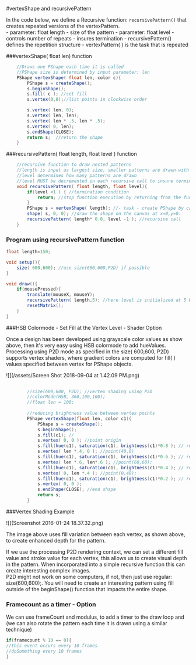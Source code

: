 #vertexShape and recursivePattern

In the code below, we define a Recursive function: `recursivePattern()` that creates repeated versions of the vertexPattern.  
    - parameter: float length - size of the pattern
    - parameter: float level - controls number of repeats - insures termination 
    - recursivePattern() defines the repetition structure
    - vertexPattern( ) is the task that is repeated
 
 ###vertexShape( float len)  function

```java
    //Draws one PShape each time it is called
    //PShape size is determined by input parameter: len
    PShape vertexShape( float len, color c){
        PShape s = createShape();
        s.beginShape();
        s.fill( c ); //set fill
        s.vertex(0,0);//list points in clockwise order

        s.vertex( len, 0); 
        s.vertex( len, len);
        s.vertex( len * .5, len * .5);
        s.vertex( 0, len);
        s.endShape(CLOSE);
        return s;  //return the shape
    }
```
  
###recursivePattern( float length, float level ) function
```java
    //recursive function to draw nested patterns
    //length is input as largest size, smaller patterns are drawn with each recursive call
    //level determines how many patterns are drawn
    //level MUST be decremented in each recursive call to insure termination
    void recursivePattern( float length, float level){
        if(level <1 ) { //termination condition
            return; //stop function execution by returning from the function
        }
        PShape s = vertexShape( length); //- task - create PShape by calling the vertexShape function
        shape( s, 0, 0); //draw the shape on the canvas at x=0,y=0.
        recursivePattern( length* 0.8, level -1 ); //recursive call
    }
```
### Program using recursivePattern function

```java
float length=150;

void setup(){
    size( 600,600); //use size(600,600,P2D) if possible
}

void draw(){
    if(mousePressed){
        translate(mouseX, mouseY);
        recursivePattern( length,5); //here level is initialized at 5 because we decrement it inside the recursive function
        resetMatrix();
    }
}
```

###HSB Colormode - Set Fill at the Vertex Level - Shader Option

Once a design has been developed using grayscale color values as show above, then it's very easy using HSB colormode to add hueValues. Processing using P2D mode as specified in the size\( 600,600, P2D\) supports vertex shaders, where gradient colors are computed for fill\( \) values specified between vertex for PShape objects.

![](/assets/Screen Shot 2018-09-04 at 1.42.09 PM.png)
```java
   
        //size(600,600, P2D); //vertex shading using P2D
        //colorMode(HSB, 360,100,100);
        //float len = 100;
        
        //reducing brightness value between vertex points
        PShape vertexShape(float len, color c1){
            PShape s = createShape();
            s.beginShape();
            s.fill(c1); // 
            s.vertex( 0, 0 ); //point origin
            s.fill(hue(c1), saturation(c1), brightness(c1)*0.8 ); // reduce brightness
            s.vertex( len *.4, 0 ); //point(40,0)
            s.fill(hue(c1), saturation(c1), brightness(c1)*0.6 ); // reduce brightness
            s.vertex( len *.6, len*.6 ); //point(60,60);
            s.fill(hue(c1), saturation(c1), brightness(c1)*0.4 ); // reduce brightness
            s.vertex( 0, len *.4 ); //point(0,40);
            s.fill(hue(c1), saturation(c1), brightness(c1)*0.2 ); // reduce brightness
            s.vertex( 0, 0 );
            s.endShape(CLOSE); //end shape
            return s;
        }
```
###Vertex Shading Example

![](Screenshot 2016-01-24 18.37.32.png)


The image above uses fill variation between each vertex, as shown above, to create enhanced depth for the pattern.

If we use the processing P2D rendering context, we can set a different fill value and stroke value for each vertex, this allows us to create visual depth in the pattern. When incorporated into a simple recursive function this can create interesting complex images.  
P2D might not work on some computers, if not, then just use regular: size\(600,600\);.  You will need to create an interesting pattern using fill outside of the beginShape\(\) function that impacts the entire shape.


### Framecount as a timer - Option
We can use frameCount and modulus, to add a timer to the draw loop and \(we can also rotate the pattern each time it is drawn using a similar technique\)

```java
if(framecount % 10 == 0){
//this event occurs every 10 frames
//doSomething every 10 frames
}
```
